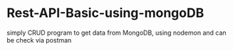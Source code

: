 # Rest-API-Basic-using-mongoDB
simply CRUD program to get data from MongoDB, using nodemon and can be check via postman
